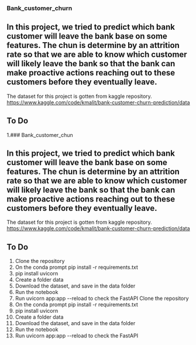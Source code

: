 ### Bank_customer_churn
## In this project, we tried to predict which bank customer will leave the bank base on some features. The chun is determine by an attrition rate so that we are able to know which customer will likely leave the bank so that the bank can make proactive actions reaching out to these customers before they eventually leave.

The dataset for this project is gotten from kaggle repository. https://www.kaggle.com/code/kmalit/bank-customer-churn-prediction/data
## To Do
1.### Bank_customer_chun
## In this project, we tried to predict which bank customer will leave the bank base on some features. The chun is determine by an attrition rate so that we are able to know which customer will likely leave the bank so that the bank can make proactive actions reaching out to these customers before they eventually leave.

The dataset for this project is gotten from kaggle repository. https://www.kaggle.com/code/kmalit/bank-customer-churn-prediction/data
## To Do
1. Clone the repository
2. On the conda prompt pip install -r requirements.txt
3. pip install uvicorn
4. Create a folder data
5. Download the dataset, and save in the data folder
6. Run the notebook
7. Run uvicorn app:app --reload to check the FastAPI 
 Clone the repository
2. On the conda prompt pip install -r requirements.txt
3. pip install uvicorn
4. Create a folder data
5. Download the dataset, and save in the data folder
6. Run the notebook
7. Run uvicorn app:app --reload to check the FastAPI 
